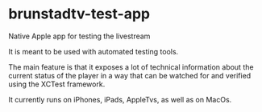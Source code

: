 # brunstadtv-test-app
Native Apple app for testing the livestream

It is meant to be used with automated testing tools.

The main feature is that it exposes a lot of technical information about the current status of the player in a way that can be watched for
and verified using the XCTest framework.

It currently runs on iPhones, iPads, AppleTvs, as well as on MacOs.
